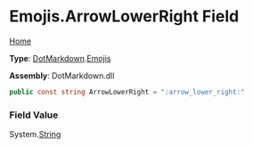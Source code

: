 # Emojis\.ArrowLowerRight Field

[Home](../../../README.md)

**Type**: [DotMarkdown](../../README.md)\.[Emojis](../README.md)

**Assembly**: DotMarkdown\.dll

```csharp
public const string ArrowLowerRight = ":arrow_lower_right:"
```

### Field Value

System\.[String](https://docs.microsoft.com/en-us/dotnet/api/system.string)